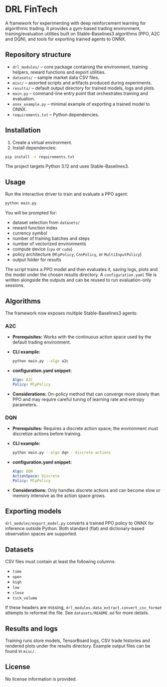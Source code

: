 # DRL FinTech

A framework for experimenting with deep reinforcement learning for algorithmic trading. It provides a gym-based trading environment, training/evaluation utilities built on Stable-Baselines3 algorithms (PPO, A2C and DQN), and tools for exporting trained agents to ONNX.

## Repository structure

- `drl_modules/` – core package containing the environment, training helpers, reward functions and export utilities.
- `datasets/` – sample market data CSV files.
- `misc/` – assorted scripts and artifacts produced during experiments.
- `results/` – default output directory for trained models, logs and plots.
- `main.py` – command-line entry point that orchestrates training and evaluation.
- `onnx_example.py` – minimal example of exporting a trained model to ONNX.
- `requirements.txt` – Python dependencies.

## Installation

1. Create a virtual environment.
2. Install dependencies:

```bash
pip install -r requirements.txt
```

The project targets Python 3.12 and uses Stable-Baselines3.

## Usage

Run the interactive driver to train and evaluate a PPO agent:

```bash
python main.py
```

You will be prompted for:

- dataset selection from `datasets/`
- reward function index
- currency symbol
- number of training batches and steps
- number of vectorized environments
- compute device (`cpu` or `cuda`)
- policy architecture (`MlpPolicy`, `CnnPolicy`, or `MultiInputPolicy`)
- output folder for results

The script trains a PPO model and then evaluates it, saving logs, plots and the model under the chosen results directory. A `configuration.yaml` file is written alongside the outputs and can be reused to run evaluation-only sessions.

## Algorithms

The framework now exposes multiple Stable-Baselines3 agents:

### A2C

- **Prerequisites:** Works with the continuous action space used by the default trading environment.
- **CLI example:**

  ```bash
  python main.py --algo a2c
  ```

- **configuration.yaml snippet:**

  ```yaml
  Algo: A2C
  Policy: MlpPolicy
  ```

- **Considerations:** On-policy method that can converge more slowly than PPO and may require careful tuning of learning rate and entropy parameters.

### DQN

- **Prerequisites:** Requires a discrete action space; the environment must discretize actions before training.
- **CLI example:**

  ```bash
  python main.py --algo dqn --discrete-actions
  ```

- **configuration.yaml snippet:**

  ```yaml
  Algo: DQN
  ActionSpace: Discrete
  Policy: MlpPolicy
  ```

- **Considerations:** Only handles discrete actions and can become slow or memory intensive as the action space grows.

## Exporting models

`drl_modules/export_model.py` converts a trained PPO policy to ONNX for inference outside Python. Both standard (flat) and dictionary-based observation spaces are supported.

## Datasets

CSV files must contain at least the following columns:

- `time`
- `open`
- `high`
- `low`
- `close`
- `tick_volume`

If these headers are missing, `drl_modules.data_extract.convert_csv_format` attempts to reformat the file. See `datasets/README.md` for more details.

## Results and logs

Training runs store models, TensorBoard logs, CSV trade histories and rendered plots under the results directory. Example output files can be found in `misc/`.

## License

No license information is provided.
